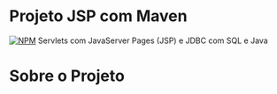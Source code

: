 # Projeto JSP com Maven
[![NPM](https://img.shields.io/npm/l/react)](https://github.com/devsuperior/sds1-wmazoni/blob/master/LICENSE) 
Servlets com JavaServer Pages (JSP) e JDBC com SQL e Java

# Sobre o Projeto
